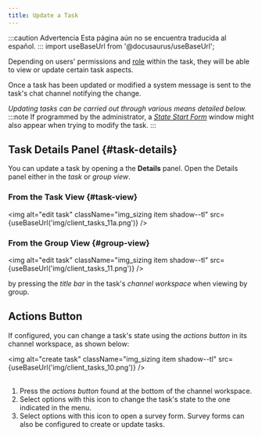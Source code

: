 ```yaml
---
title: Update a Task
---
```


:::caution Advertencia
Esta página aún no se encuentra traducida al español.
:::
import useBaseUrl from '@docusaurus/useBaseUrl'; 

Depending on users' permissions and [role](#user-roles) within the task, they will be able to view or update certain task aspects. 

Once a task has been updated or modified a system message is sent to the task's chat channel notifying the change.

_Updating tasks can be carried out through various means detailed below._
:::note
If programmed by the administrator, a [_State Start Form_](/docs/documentation/admin/workflows/admin_workflow_required_survey#required-survey-for-modifying-task-states) window might also appear when trying to modify the task.
:::

## Task Details Panel {#task-details}
You can update a task by opening a the **Details** panel. Open the Details panel either in the _task_ or _group view_.

### From the Task View {#task-view}

<img alt="edit task" className="img_sizing item shadow--tl" src={useBaseUrl('img/client_tasks_11a.png')} />
<br/>


### From the Group View {#group-view}

<img alt="edit task" className="img_sizing item shadow--tl" src={useBaseUrl('img/client_tasks_11.png')} />
<br/>

by pressing the _title bar_ in the task's _channel workspace_ when viewing by group.

## Actions Button
If configured, you can change a task's state using the _actions button_ in its channel workspace, as shown below:

<img alt="create task" className="img_sizing item shadow--tl" src={useBaseUrl('img/client_tasks_10.png')} />
<br/>
<br/>

<div className="margin-left--lg">

1. Press the _actions button_ found at the bottom of the channel workspace.
2. Select options with this icon to change the task's state to the one indicated in the menu.
3. Select options with this icon to open a survey form. Survey forms can also be configured to create or update tasks.

</div>
